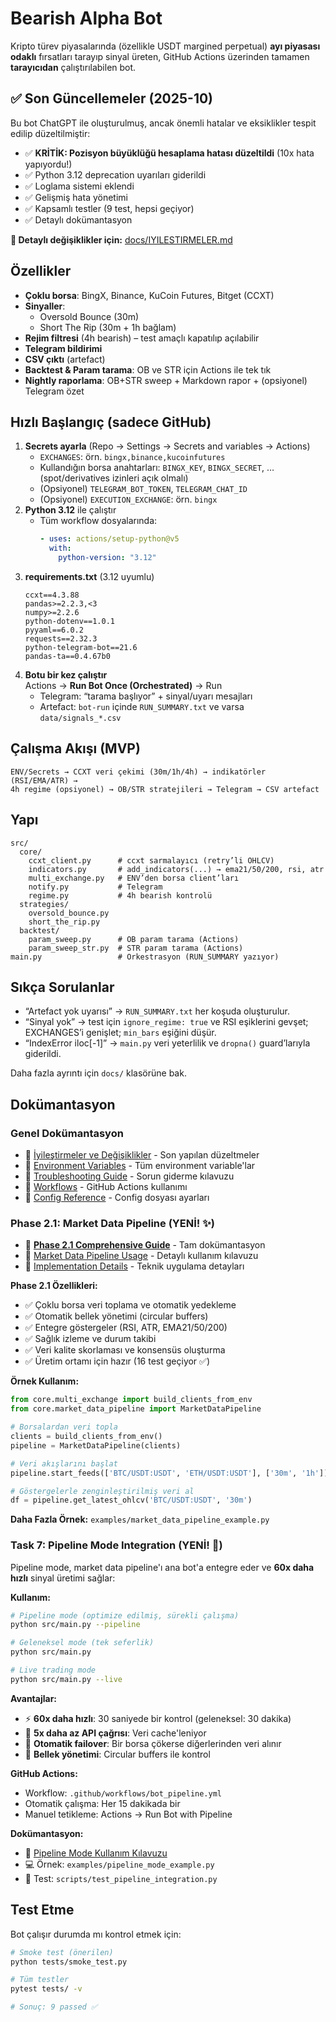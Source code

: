 # Bearish Alpha Bot

Kripto türev piyasalarında (özellikle USDT margined perpetual) **ayı piyasası odaklı** fırsatları tarayıp sinyal üreten, GitHub Actions üzerinden tamamen **tarayıcıdan** çalıştırılabilen bot.

## ✅ Son Güncellemeler (2025-10)

Bu bot ChatGPT ile oluşturulmuş, ancak önemli hatalar ve eksiklikler tespit edilip düzeltilmiştir:

- ✅ **KRİTİK: Pozisyon büyüklüğü hesaplama hatası düzeltildi** (10x hata yapıyordu!)
- ✅ Python 3.12 deprecation uyarıları giderildi
- ✅ Loglama sistemi eklendi
- ✅ Gelişmiş hata yönetimi
- ✅ Kapsamlı testler (9 test, hepsi geçiyor)
- ✅ Detaylı dokümantasyon

**📖 Detaylı değişiklikler için:** [docs/IYILESTIRMELER.md](docs/IYILESTIRMELER.md)

## Özellikler
- **Çoklu borsa**: BingX, Binance, KuCoin Futures, Bitget (CCXT)
- **Sinyaller**:
  - Oversold Bounce (30m)
  - Short The Rip (30m + 1h bağlam)
- **Rejim filtresi** (4h bearish) – test amaçlı kapatılıp açılabilir
- **Telegram bildirimi**
- **CSV çıktı** (artefact)
- **Backtest & Param tarama**: OB ve STR için Actions ile tek tık
- **Nightly raporlama**: OB+STR sweep + Markdown rapor + (opsiyonel) Telegram özet

## Hızlı Başlangıç (sadece GitHub)
1. **Secrets ayarla** (Repo → Settings → Secrets and variables → Actions)
   - `EXCHANGES`: örn. `bingx,binance,kucoinfutures`
   - Kullandığın borsa anahtarları: `BINGX_KEY`, `BINGX_SECRET`, … (spot/derivatives izinleri açık olmalı)
   - (Opsiyonel) `TELEGRAM_BOT_TOKEN`, `TELEGRAM_CHAT_ID`
   - (Opsiyonel) `EXECUTION_EXCHANGE`: örn. `bingx`
2. **Python 3.12** ile çalıştır
   - Tüm workflow dosyalarında:
     ```yaml
     - uses: actions/setup-python@v5
       with:
         python-version: "3.12"
     ```
3. **requirements.txt** (3.12 uyumlu)
   ```text
   ccxt==4.3.88
   pandas>=2.2.3,<3
   numpy>=2.2.6
   python-dotenv==1.0.1
   pyyaml==6.0.2
   requests==2.32.3
   python-telegram-bot==21.6
   pandas-ta==0.4.67b0
   ```
4. **Botu bir kez çalıştır**  
   Actions → **Run Bot Once (Orchestrated)** → Run  
   - Telegram: “tarama başlıyor” + sinyal/uyarı mesajları  
   - Artefact: `bot-run` içinde `RUN_SUMMARY.txt` ve varsa `data/signals_*.csv`

## Çalışma Akışı (MVP)
```
ENV/Secrets → CCXT veri çekimi (30m/1h/4h) → indikatörler (RSI/EMA/ATR) →
4h regime (opsiyonel) → OB/STR stratejileri → Telegram → CSV artefact
```

## Yapı
```
src/
  core/
    ccxt_client.py      # ccxt sarmalayıcı (retry’li OHLCV)
    indicators.py       # add_indicators(...) → ema21/50/200, rsi, atr
    multi_exchange.py   # ENV’den borsa client’ları
    notify.py           # Telegram
    regime.py           # 4h bearish kontrolü
  strategies/
    oversold_bounce.py
    short_the_rip.py
  backtest/
    param_sweep.py      # OB param tarama (Actions)
    param_sweep_str.py  # STR param tarama (Actions)
main.py                 # Orkestrasyon (RUN_SUMMARY yazıyor)
```

## Sıkça Sorulanlar
- “Artefact yok uyarısı” → `RUN_SUMMARY.txt` her koşuda oluşturulur.  
- “Sinyal yok” → test için `ignore_regime: true` ve RSI eşiklerini gevşet; EXCHANGES’i genişlet; `min_bars` eşiğini düşür.  
- “IndexError iloc[-1]” → `main.py` veri yeterlilik ve `dropna()` guard’larıyla giderildi.

Daha fazla ayrıntı için `docs/` klasörüne bak.

## Dokümantasyon

### Genel Dokümantasyon
- 📘 [İyileştirmeler ve Değişiklikler](docs/IYILESTIRMELER.md) - Son yapılan düzeltmeler
- 📗 [Environment Variables](docs/ENV_VARIABLES.md) - Tüm environment variable'lar
- 📙 [Troubleshooting Guide](docs/TROUBLESHOOTING.md) - Sorun giderme kılavuzu
- 📕 [Workflows](docs/WORKFLOWS.md) - GitHub Actions kullanımı
- 📓 [Config Reference](docs/CONFIG_REFERENCE.md) - Config dosyası ayarları

### Phase 2.1: Market Data Pipeline (YENİ! ✨)
- 🔷 [**Phase 2.1 Comprehensive Guide**](docs/PHASE2_MARKET_DATA.md) - Tam dokümantasyon
- 🔷 [Market Data Pipeline Usage](docs/market_data_pipeline_usage.md) - Detaylı kullanım kılavuzu
- 🔷 [Implementation Details](IMPLEMENTATION_DATA_AGGREGATOR.md) - Teknik uygulama detayları

**Phase 2.1 Özellikleri:**
- ✅ Çoklu borsa veri toplama ve otomatik yedekleme
- ✅ Otomatik bellek yönetimi (circular buffers)
- ✅ Entegre göstergeler (RSI, ATR, EMA21/50/200)
- ✅ Sağlık izleme ve durum takibi
- ✅ Veri kalite skorlaması ve konsensüs oluşturma
- ✅ Üretim ortamı için hazır (16 test geçiyor ✅)

**Örnek Kullanım:**
```python
from core.multi_exchange import build_clients_from_env
from core.market_data_pipeline import MarketDataPipeline

# Borsalardan veri topla
clients = build_clients_from_env()
pipeline = MarketDataPipeline(clients)

# Veri akışlarını başlat
pipeline.start_feeds(['BTC/USDT:USDT', 'ETH/USDT:USDT'], ['30m', '1h'])

# Göstergelerle zenginleştirilmiş veri al
df = pipeline.get_latest_ohlcv('BTC/USDT:USDT', '30m')
```

**Daha Fazla Örnek:** `examples/market_data_pipeline_example.py`

### Task 7: Pipeline Mode Integration (YENİ! 🚀)

Pipeline mode, market data pipeline'ı ana bot'a entegre eder ve **60x daha hızlı** sinyal üretimi sağlar:

**Kullanım:**
```bash
# Pipeline mode (optimize edilmiş, sürekli çalışma)
python src/main.py --pipeline

# Geleneksel mode (tek seferlik)
python src/main.py

# Live trading mode
python src/main.py --live
```

**Avantajlar:**
- ⚡ **60x daha hızlı**: 30 saniyede bir kontrol (geleneksel: 30 dakika)
- 💾 **5x daha az API çağrısı**: Veri cache'leniyor
- 🔄 **Otomatik failover**: Bir borsa çökerse diğerlerinden veri alınır
- 🧠 **Bellek yönetimi**: Circular buffers ile kontrol

**GitHub Actions:**
- Workflow: `.github/workflows/bot_pipeline.yml`
- Otomatik çalışma: Her 15 dakikada bir
- Manuel tetikleme: Actions → Run Bot with Pipeline

**Dokümantasyon:**
- 📘 [Pipeline Mode Kullanım Kılavuzu](docs/PIPELINE_MODE.md)
- 💻 Örnek: `examples/pipeline_mode_example.py`
- 🧪 Test: `scripts/test_pipeline_integration.py`

## Test Etme

Bot çalışır durumda mı kontrol etmek için:

```bash
# Smoke test (önerilen)
python tests/smoke_test.py

# Tüm testler
pytest tests/ -v

# Sonuç: 9 passed ✅
```
